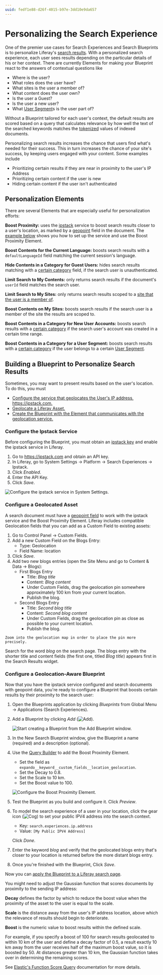 ```yaml
---
uuid: fedf1e88-d26f-4015-b97e-3dd10e9da657
---
```

# Personalizing the Search Experience

One of the premier use cases for Search Experiences and Search Blueprints is to personalize Liferay's [search results](../../../search-pages-and-widgets/search-results.md). With a personalized search experience, each user sees results depending on the particular details of his or her context. There are currently Elements for making your Blueprint react to the answers of contextual questions like

* Where is the user?
* What roles does the user have?
* What sites is the user a member of?
* What content does the user own?
* Is the user a Guest?
* Is the user a new user?
* What [User Segment](../../../../site-building/personalizing-site-experience/segmentation/creating-and-managing-user-segments.md)s is the user part of?

Without a Blueprint tailored for each user's context, the default results are scored based on a query that calculates relevance by how well the text of the searched keywords matches the [tokenized](https://www.elastic.co/guide/en/elasticsearch/reference/8.8/analysis-tokenizers.html) values of indexed documents.

Personalizing search results increases the chance that users find what's needed for their success. This in turn increases the chance of your site's success, by keeping users engaged with your content. Some examples include

* Prioritizing certain results if they are near in proximity to the user's IP Address
* Prioritizing certain content if the user is new
* Hiding certain content if the user isn't authenticated

## Personalization Elements

There are several Elements that are especially useful for personalization efforts:

**Boost Proximity:** uses the [ipstack](https://ipstack.com) service to boost search results closer to a user's location, as marked by a [geopoint](https://www.elastic.co/guide/en/elasticsearch/reference/8.8/geo-point.html) field in the document. The [example below](#building-a-blueprint-to-personalize-search-results) shows you how to set up the service and use the Boost Proximity Element.

**Boost Contents for the Current Language:** boosts search results with a `defaultLanguageId` field matching the current session's language.

**Hide Contents in a Category for Guest Users:** hides search results matching with a [certain category](../../../../content-authoring-and-management/tags-and-categories/defining-categories-and-vocabularies-for-content.md) field, if the search user is unauthenticated.

**Limit Search to My Contents:** only returns search results if the document's `userId` field matches the search user.

**Limit Search to My Sites:** only returns search results scoped to a [site that the user is a member of](../../../../site-building/sites/site-membership/adding-members-to-sites.md).

**Boost Contents on My Sites:** boosts search results if the search user is a member of the site the results are scoped to.

**Boost Contents in a Category for New User Accounts:** boosts search results with a [certain category](../../../../content-authoring-and-management/tags-and-categories/defining-categories-and-vocabularies-for-content.md) if the search user's account was created in a certain time range.

**Boost Contents in a Category for a User Segment:** boosts search results with a [certain category](../../../../content-authoring-and-management/tags-and-categories/defining-categories-and-vocabularies-for-content.md) if the user belongs to a certain [User Segment](../../../../site-building/personalizing-site-experience/segmentation/creating-and-managing-user-segments.md).

<!-- TODO: Move these descriptions to the Elements Reference guide when written, and link to them. Since we don't currently have the Elements Reference guide written, we must describe them here. -->

## Building a Blueprint to Personalize Search Results

Sometimes, you may want to present results based on the user's location. To do this, you must

- [Configure the service that geolocates the User's IP address, <https://ipstack.com>.](#configure-the-ipstack-service)
- [Geolocate a Liferay Asset.](#configure-a-geolocated-asset)
- [Create the Blueprint with the Element that communicates with the geolocation service.](#configure-a-geolocation-aware-blueprint)

### Configure the Ipstack Service

Before configuring the Blueprint, you must obtain an [ipstack key](https://ipstack.com/) and enable the ipstack service in Liferay.

1. Go to <https://ipstack.com> and obtain an API key.
1. In Liferay, go to System Settings &rarr; Platform &rarr; Search Experiences &rarr; Ipstack.
1. Click _Enabled_.
1. Enter the API Key.
1. Click _Save_.

![Configure the ipstack service in System Settings.](./personalizing-the-search-experience/images/01.png)

### Configure a Geolocated Asset

A search document must have a [geopoint field](https://www.elastic.co/guide/en/elasticsearch/reference/8.8/geo-point.html) to work with the ipstack service and the Boost Proximity Element. Liferay includes compatible Geolocation fields that you can add as a Custom Field to existing assets:

1. Go to Control Panel &rarr; Custom Fields.
1. Add a new Custom Field on the Blogs Entry:
   - Type: Geolocation
   - Field Name: location
1. Click _Save_.
1. Add two new blogs entries (open the Site Menu and go to Content & Data &rarr; Blogs):
   - First Blogs Entry 
     - Title: _Blog title_
     - Content: _Blog content_
     - Under Custom Fields, drag the geolocation pin somewhere approximately 100 km from your current location.
     - Publish the blog.
   - Second Blogs Entry
     - Title: _Second blog title_
     - Content: _Second blog content_
     - Under Custom Fields, drag the geolocation pin as close as possible to your current location.
     - Publish the blog.

```{tip}
Zoom into the geolocation map in order to place the pin more precisely.
```

Search for the word _blog_ on the search page. The blogs entry with the shorter title and content fields (the first one, titled _Blog title_) appears first in the Search Results widget. 

### Configure a Geolocation-Aware Blueprint

Now that you have the ipstack service configured and search documents with geopoint data, you're ready to configure a Blueprint that boosts certain results by their proximity to the search user:

1. Open the Blueprints application by clicking _Blueprints_ from Global Menu &rarr; Applications (Search Experiences).

1. Add a Blueprint by clicking _Add_ (![Add](../../../../images/icon-add.png)).

   ![Start creating a Blueprint from the Add Blueprint window.](./creating-and-managing-search-blueprints/images/02.png)

1. In the New Search Blueprint window, give the Blueprint a name (required) and a description (optional).

1. Use the [Query Builder](#using-the-query-builder) to add the Boost Proximity Element.
   - Set the field as `expando__keyword__custom_fields__location_geolocation`.
   - Set the Decay to 0.8.
   - Set the Scale to 10 km.
   - Set the Boost value to 100.

   ![Configure the Boost Proximity Element.](./personalizing-the-search-experience/images/02.png)

1. Test the Blueprint as you build and configure it. Click _Preview_.

1. To model the search experience of a user in your location, click the gear icon (![Cog](../../../../images/icon-cog3.png)) to set your public IPV4 address into the search context. 
   - Key: `search.experiences.ip.address`
   - Value: `[My Public IPV4 Address]`

   Click _Done_.

1. Enter the keyword _blog_ and verify that the geolocated blogs entry that's closer to your location is returned before the more distant blogs entry.

1. Once you're finished with the Blueprint, Click _Save_.

Now you can [apply the Blueprint to a Liferay search page](./using-a-search-blueprint-on-a-search-page.md).

You might need to adjust the Gaussian function that scores documents by proximity to the sending IP address: 

**Decay** defines the factor by which to reduce the boost value when the proximity of the asset to the user is equal to the scale.

**Scale** is the distance away from the user's IP address location, above which the relevance of results should begin to deteriorate.

**Boost** is the numeric value to boost results within the defined scale.

For example, if you specify a boost of 100 for search results geolocated to within 10 km of the user and define a decay factor of 0.5, a result exactly 10 km away from the user receives half of the maximum boost value, so it is boosted by 50. At distances greater than 10 km, the Gaussian function takes over in determining the remaining scores.

See [Elastic's Function Score Query](https://www.elastic.co/guide/en/elasticsearch/reference/8.8/query-dsl-function-score-query.html) documentation for more details.
